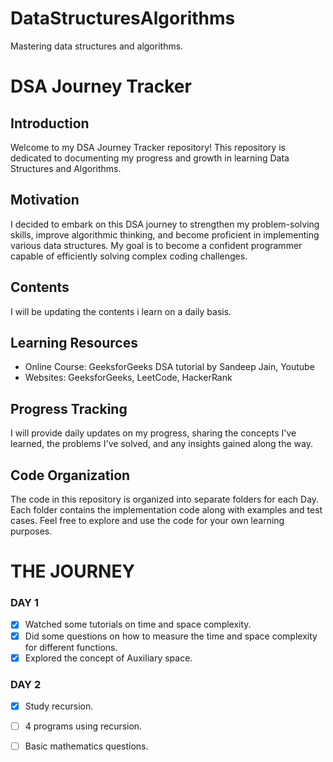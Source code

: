 # DataStructuresAlgorithms

Mastering data structures and algorithms.
# DSA Journey Tracker

## Introduction
Welcome to my DSA Journey Tracker repository! This repository is dedicated to documenting my progress and growth in learning Data Structures and Algorithms.

## Motivation
I decided to embark on this DSA journey to strengthen my problem-solving skills, improve algorithmic thinking, and become proficient in implementing various data structures. My goal is to become a confident programmer capable of efficiently solving complex coding challenges.

## Contents
I will be updating the contents i learn on a daily basis.

## Learning Resources
- Online Course: GeeksforGeeks DSA tutorial by Sandeep Jain, Youtube
- Websites: GeeksforGeeks, LeetCode,  HackerRank


## Progress Tracking
I will provide daily updates on my progress, sharing the concepts I've learned, the problems I've solved, and any insights gained along the way. 

## Code Organization
The code in this repository is organized into separate folders for each Day. Each folder contains the implementation code along with examples and test cases. Feel free to explore and use the code for your own learning purposes.



# THE JOURNEY

### DAY 1
- [x] Watched some tutorials on time and space complexity.  
- [x] Did some questions on how to measure the time and space complexity for different functions.  
- [x] Explored the concept of Auxiliary space.

### DAY 2
- [x] Study recursion.
- [ ] 4 programs using recursion.
- [ ] Basic mathematics questions.














